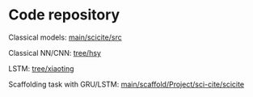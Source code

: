 # Code repository

Classical models: [main/scicite/src](https://github.com/melloo21/cs4248/tree/main/scicite/src)

Classical NN/CNN: [tree/hsy](https://github.com/melloo21/cs4248/tree/hsy)

LSTM: [tree/xiaoting](https://github.com/melloo21/cs4248/tree/xiaoting)

Scaffolding task with GRU/LSTM: [main/scaffold/Project/sci-cite/scicite](https://github.com/melloo21/cs4248/tree/main/scaffold/Project/sci-cite/scicite)
